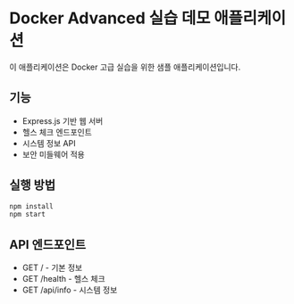 # Docker Advanced 실습 데모 애플리케이션

이 애플리케이션은 Docker 고급 실습을 위한 샘플 애플리케이션입니다.

## 기능
- Express.js 기반 웹 서버
- 헬스 체크 엔드포인트
- 시스템 정보 API
- 보안 미들웨어 적용

## 실행 방법
```bash
npm install
npm start
```

## API 엔드포인트
- GET / - 기본 정보
- GET /health - 헬스 체크
- GET /api/info - 시스템 정보

